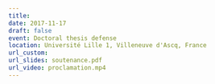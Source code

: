 ```yaml
---
title:
date: 2017-11-17
draft: false
event: Doctoral thesis defense
location: Université Lille 1, Villeneuve d'Ascq, France
url_custom:
url_slides: soutenance.pdf
url_video: proclamation.mp4
---
```

